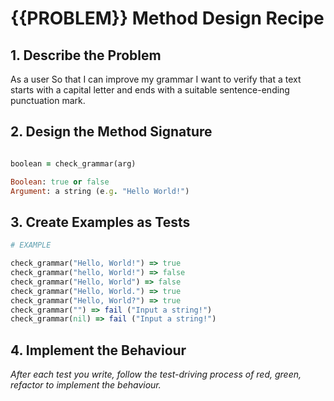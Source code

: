 # {{PROBLEM}} Method Design Recipe

## 1. Describe the Problem

As a user
So that I can improve my grammar
I want to verify that a text starts with a capital letter and ends with a suitable sentence-ending punctuation mark.

## 2. Design the Method Signature

```ruby

boolean = check_grammar(arg)

Boolean: true or false
Argument: a string (e.g. "Hello World!")

```

## 3. Create Examples as Tests



```ruby
# EXAMPLE

check_grammar("Hello, World!") => true
check_grammar("hello, World!") => false
check_grammar("Hello, World") => false
check_grammar("Hello, World.") => true
check_grammar("Hello, World?") => true
check_grammar("") => fail ("Input a string!")
check_grammar(nil) => fail ("Input a string!")

```



## 4. Implement the Behaviour

_After each test you write, follow the test-driving process of red, green, refactor to implement the behaviour._
